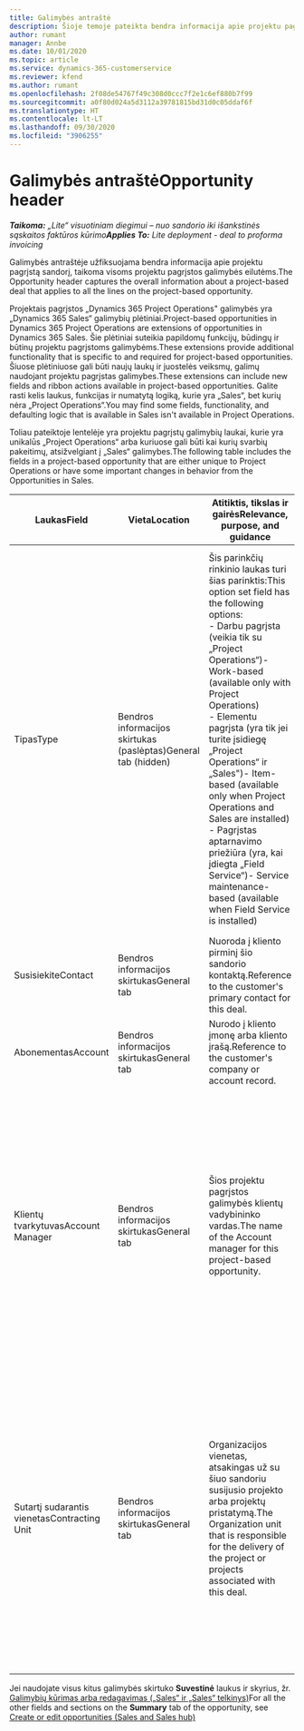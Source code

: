```yaml
---
title: Galimybės antraštė
description: Šioje temoje pateikta bendra informacija apie projektu pagrįstų sandorių ir projektu pagrįstų galimybių eilutes.
author: rumant
manager: Annbe
ms.date: 10/01/2020
ms.topic: article
ms.service: dynamics-365-customerservice
ms.reviewer: kfend
ms.author: rumant
ms.openlocfilehash: 2f08de54767f49c308d0ccc7f2e1c6ef880b7f99
ms.sourcegitcommit: a0f80d024a5d3112a39781815bd31d0c05ddaf6f
ms.translationtype: HT
ms.contentlocale: lt-LT
ms.lasthandoff: 09/30/2020
ms.locfileid: "3906255"
---
```

# <a name="opportunity-header"></a><span data-ttu-id="6c8f8-103">Galimybės antraštė</span><span class="sxs-lookup"><span data-stu-id="6c8f8-103">Opportunity header</span></span>

<span data-ttu-id="6c8f8-104">_**Taikoma:** „Lite“ visuotiniam diegimui – nuo sandorio iki išankstinės sąskaitos faktūros kūrimo_</span><span class="sxs-lookup"><span data-stu-id="6c8f8-104">_**Applies To:** Lite deployment - deal to proforma invoicing_</span></span>

<span data-ttu-id="6c8f8-105">Galimybės antraštėje užfiksuojama bendra informacija apie projektu pagrįstą sandorį, taikoma visoms projektu pagrįstos galimybės eilutėms.</span><span class="sxs-lookup"><span data-stu-id="6c8f8-105">The Opportunity header captures the overall information about a project-based deal that applies to all the lines on the project-based opportunity.</span></span>

<span data-ttu-id="6c8f8-106">Projektais pagrįstos „Dynamics 365 Project Operations" galimybės yra „Dynamics 365 Sales“ galimybių plėtiniai.</span><span class="sxs-lookup"><span data-stu-id="6c8f8-106">Project-based opportunities in Dynamics 365 Project Operations are extensions of opportunities in Dynamics 365 Sales.</span></span> <span data-ttu-id="6c8f8-107">Šie plėtiniai suteikia papildomų funkcijų, būdingų ir būtinų projektu pagrįstoms galimybėms.</span><span class="sxs-lookup"><span data-stu-id="6c8f8-107">These extensions provide additional functionality that is specific to and required for project-based opportunities.</span></span> <span data-ttu-id="6c8f8-108">Šiuose plėtiniuose gali būti naujų laukų ir juostelės veiksmų, galimų naudojant projektu pagrįstas galimybes.</span><span class="sxs-lookup"><span data-stu-id="6c8f8-108">These extensions can include new fields and ribbon actions available in project-based opportunities.</span></span> <span data-ttu-id="6c8f8-109">Galite rasti kelis laukus, funkcijas ir numatytą logiką, kurie yra „Sales“, bet kurių nėra „Project Operations“.</span><span class="sxs-lookup"><span data-stu-id="6c8f8-109">You may find some fields, functionality, and defaulting logic that is available in Sales isn't available in Project Operations.</span></span>

<span data-ttu-id="6c8f8-110">Toliau pateiktoje lentelėje yra projektu pagrįstų galimybių laukai, kurie yra unikalūs „Project Operations“ arba kuriuose gali būti kai kurių svarbių pakeitimų, atsižvelgiant į „Sales“ galimybes.</span><span class="sxs-lookup"><span data-stu-id="6c8f8-110">The following table includes the fields in a project-based opportunity that are either unique to Project Operations or have some important changes in behavior from the Opportunities in Sales.</span></span>

| <span data-ttu-id="6c8f8-111">**Laukas**</span><span class="sxs-lookup"><span data-stu-id="6c8f8-111">**Field**</span></span> | <span data-ttu-id="6c8f8-112">**Vieta**</span><span class="sxs-lookup"><span data-stu-id="6c8f8-112">**Location**</span></span> | <span data-ttu-id="6c8f8-113">**Atitiktis, tikslas ir gairės**</span><span class="sxs-lookup"><span data-stu-id="6c8f8-113">**Relevance, purpose, and guidance**</span></span> | <span data-ttu-id="6c8f8-114">**Tolesnis poveikis**</span><span class="sxs-lookup"><span data-stu-id="6c8f8-114">**Downstream impact**</span></span> |
| --- | --- | --- | --- |
| <span data-ttu-id="6c8f8-115">Tipas</span><span class="sxs-lookup"><span data-stu-id="6c8f8-115">Type</span></span> | <span data-ttu-id="6c8f8-116">Bendros informacijos skirtukas (paslėptas)</span><span class="sxs-lookup"><span data-stu-id="6c8f8-116">General tab (hidden)</span></span> | <span data-ttu-id="6c8f8-117">Šis parinkčių rinkinio laukas turi šias parinktis:</span><span class="sxs-lookup"><span data-stu-id="6c8f8-117">This option set field has the following options:</span></span></br><span data-ttu-id="6c8f8-118">- Darbu pagrįsta (veikia tik su „Project Operations“)</span><span class="sxs-lookup"><span data-stu-id="6c8f8-118">- Work-based (available only with Project Operations)</span></span></br><span data-ttu-id="6c8f8-119">- Elementu pagrįsta (yra tik jei turite įsidiegę „Project Operations“ ir „Sales")</span><span class="sxs-lookup"><span data-stu-id="6c8f8-119">- Item-based (available only when Project Operations and Sales are installed)</span></span></br><span data-ttu-id="6c8f8-120">- Pagrįstas aptarnavimo priežiūra (yra, kai įdiegta „Field Service“)</span><span class="sxs-lookup"><span data-stu-id="6c8f8-120">- Service maintenance-based (available when Field Service is installed)</span></span> | <span data-ttu-id="6c8f8-121">Kai naudojate „Project Operations“, ši lauko reikšmė automatiškai nustatoma kaip **Darbu pagrįsta**, kuri galimybę suklasifikuoja kaip projektu pagrįstą.</span><span class="sxs-lookup"><span data-stu-id="6c8f8-121">When you use Project Operations, this field value is automatically set to **Work-based** which classifies the Opportunity as project-based.</span></span> <span data-ttu-id="6c8f8-122">Galimybė turi būti pagrįsta projektu, kad būtų galima įjungti visus su projektu susijusius išplėtimus ir funkcijas tolesniuose šio sandorio procesuose.</span><span class="sxs-lookup"><span data-stu-id="6c8f8-122">An Opportunity should be project-based to enable all project-specific extensions and functionality in the downstream sales process for this deal.</span></span> |
| <span data-ttu-id="6c8f8-123">Susisiekite</span><span class="sxs-lookup"><span data-stu-id="6c8f8-123">Contact</span></span> | <span data-ttu-id="6c8f8-124">Bendros informacijos skirtukas</span><span class="sxs-lookup"><span data-stu-id="6c8f8-124">General tab</span></span> | <span data-ttu-id="6c8f8-125">Nuoroda į kliento pirminį šio sandorio kontaktą.</span><span class="sxs-lookup"><span data-stu-id="6c8f8-125">Reference to the customer's primary contact for this deal.</span></span> | |
| <span data-ttu-id="6c8f8-126">Abonementas</span><span class="sxs-lookup"><span data-stu-id="6c8f8-126">Account</span></span> | <span data-ttu-id="6c8f8-127">Bendros informacijos skirtukas</span><span class="sxs-lookup"><span data-stu-id="6c8f8-127">General tab</span></span> | <span data-ttu-id="6c8f8-128">Nurodo į kliento įmonę arba kliento įrašą.</span><span class="sxs-lookup"><span data-stu-id="6c8f8-128">Reference to the customer's company or account record.</span></span> | |
| <span data-ttu-id="6c8f8-129">Klientų tvarkytuvas</span><span class="sxs-lookup"><span data-stu-id="6c8f8-129">Account Manager</span></span> | <span data-ttu-id="6c8f8-130">Bendros informacijos skirtukas</span><span class="sxs-lookup"><span data-stu-id="6c8f8-130">General tab</span></span> | <span data-ttu-id="6c8f8-131">Šios projektu pagrįstos galimybės klientų vadybininko vardas.</span><span class="sxs-lookup"><span data-stu-id="6c8f8-131">The name of the Account manager for this project-based opportunity.</span></span> | <span data-ttu-id="6c8f8-132">Klientų vadybininkas yra atsakingas už ryšių su klientu viso projekto metu valdymą.</span><span class="sxs-lookup"><span data-stu-id="6c8f8-132">The Account manager is responsible for managing the relationship with the customer through the completion of this project.</span></span> <span data-ttu-id="6c8f8-133">Remiantis rezervuojamų išteklių įrašo susiejimu su klientų vadybininku, sutartį sudarantis vienetas laikomas numatytuoju.</span><span class="sxs-lookup"><span data-stu-id="6c8f8-133">Based on the bookable resource record tied to the Account manager, the contracting unit is defaulted.</span></span> |
| <span data-ttu-id="6c8f8-134">Sutartį sudarantis vienetas</span><span class="sxs-lookup"><span data-stu-id="6c8f8-134">Contracting Unit</span></span> | <span data-ttu-id="6c8f8-135">Bendros informacijos skirtukas</span><span class="sxs-lookup"><span data-stu-id="6c8f8-135">General tab</span></span> | <span data-ttu-id="6c8f8-136">Organizacijos vienetas, atsakingas už su šiuo sandoriu susijusio projekto arba projektų pristatymą.</span><span class="sxs-lookup"><span data-stu-id="6c8f8-136">The Organization unit that is responsible for the delivery of the project or projects associated with this deal.</span></span> | <span data-ttu-id="6c8f8-137">Sutartį sudarantis vienetas yra įmonės padalinys, kuris vykdys projektus po to, kai sandoris bus uždarytas.</span><span class="sxs-lookup"><span data-stu-id="6c8f8-137">The contracting unit is the division of the company that will complete the project(s) after the deal is closed.</span></span> <span data-ttu-id="6c8f8-138">Kiekvienas sutartį sudarantis vienetas turi valiutą, o ši valiuta naudojama projekto metu padarytoms sąmatinėms ir faktinėms išlaidoms.</span><span class="sxs-lookup"><span data-stu-id="6c8f8-138">Every contracting unit has a currency, and this currency is used to report estimated and actual costs incurred during the project.</span></span> |

<span data-ttu-id="6c8f8-139">Jei naudojate visus kitus galimybės skirtuko **Suvestinė** laukus ir skyrius, žr. [Galimybių kūrimas arba redagavimas („Sales“ ir „Sales“ telkinys)](https://docs.microsoft.com/dynamics365/sales-enterprise/create-edit-opportunity-sales)</span><span class="sxs-lookup"><span data-stu-id="6c8f8-139">For all the other fields and sections on the **Summary** tab of the opportunity, see [Create or edit opportunities (Sales and Sales hub)](https://docs.microsoft.com/dynamics365/sales-enterprise/create-edit-opportunity-sales)</span></span>
